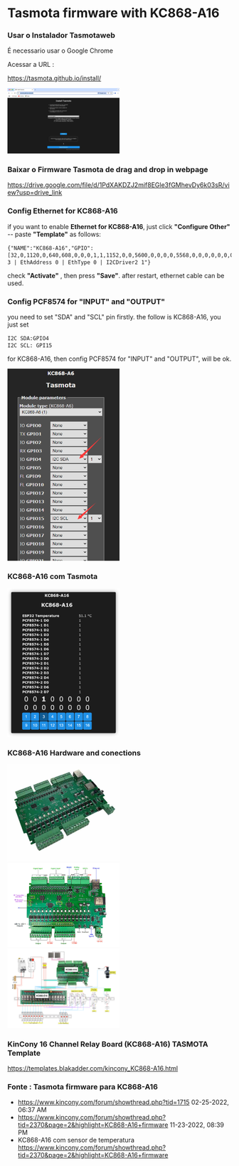 # Tasmota firmware with KC868-A16

### Usar o Instalador Tasmotaweb

É necessario usar o Google Chrome

Acessar a URL : 

https://tasmota.github.io/install/

<img src="../img/tasmota_web_instaler.jpg" alt="IIC KC868-A16" style="width: 50%;">


### Baixar o Firmware Tasmota de drag and drop in webpage

https://drive.google.com/file/d/1PdXAKDZJ2mif8EGle3fGMhevDy6k03sR/view?usp=drive_link

### Config Ethernet for KC868-A16

if you want to enable **Ethernet for KC868-A16**, just click **"Configure Other"** -- paste **"Template"** as follows:

``` 
{"NAME":"KC868-A16","GPIO":[32,0,1120,0,640,608,0,0,0,1,1,1152,0,0,5600,0,0,0,0,5568,0,0,0,0,0,0,0,0,1,1,0,0,1,0,0,1],"FLAG":0,"BASE":1,"CMND":"EthClockMode 3 | EthAddress 0 | EthType 0 | I2CDriver2 1"}
```

check **"Activate"**  , then press **"Save"**. after restart, ethernet cable can be used.

### Config PCF8574 for "INPUT" and "OUTPUT"

you need to set "SDA" and "SCL" pin firstly. the follow is KC868-A16, you just set 

```
I2C SDA:GPIO4  
I2C SCL: GPI15 
```

for KC868-A16, then config PCF8574 for "INPUT" and "OUTPUT", will be ok.

<img src="../img/7-tasmota-config-iic.png" alt="IIC KC868-A16" style="width: 50%;">

### KC868-A16 com Tasmota

<img src="../img/tasmota-a16.png" alt="tasmota KC868-A16" style="width: 50%;">

### KC868-A16 Hardware and conections

<img src="../img/KC868-A16.jpg" alt="Placa KC868-A16" style="width: 50%;">
<img src="../img/a16-connections.jpg" alt="Placa KC868-A16" style="width: 50%;">
<img src="../img/a16-connections3.jpg" alt="Placa KC868-A16" style="width: 50%;">

### KinCony 16 Channel Relay Board (KC868-A16) TASMOTA Template

https://templates.blakadder.com/kincony_KC868-A16.html

### Fonte : Tasmota firmware para KC868-A16

* https://www.kincony.com/forum/showthread.php?tid=1715
  02-25-2022, 06:37 AM 
* https://www.kincony.com/forum/showthread.php?tid=2370&page=2&highlight=KC868-A16+firmware
  11-23-2022, 08:39 PM 
* KC868-A16 com sensor de temperatura
  https://www.kincony.com/forum/showthread.php?tid=2370&page=2&highlight=KC868-A16+firmware

